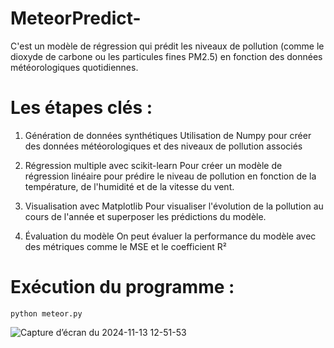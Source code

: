 # MeteorPredict-
C'est un modèle de régression qui prédit les niveaux de pollution (comme le dioxyde de carbone ou les particules fines PM2.5) en fonction des données météorologiques quotidiennes. 

# Les étapes clés :

1. Génération de données synthétiques 
Utilisation de Numpy pour créer des données météorologiques et des niveaux de pollution associés

2. Régression multiple avec scikit-learn
Pour créer un modèle de régression linéaire pour prédire le niveau de pollution en fonction de la température, de l'humidité et de la vitesse du vent.

3. Visualisation avec Matplotlib
Pour  visualiser l'évolution de la pollution au cours de l'année et superposer les prédictions du modèle.

4. Évaluation du modèle
On peut évaluer la performance du modèle avec des métriques comme le MSE et le coefficient R²

# Exécution du programme :
``` python meteor.py ```


![Capture d’écran du 2024-11-13 12-51-53](https://github.com/user-attachments/assets/8b9a9877-b484-4b90-820a-ebfe9407bc6c)

